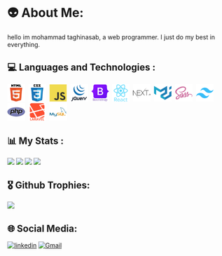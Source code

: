 # 👽 About Me:
hello
im mohammad taghinasab, a web programmer. I just do my best in everything.

## 💻 Languages and Technologies :
<img src="https://github.com/devicons/devicon/blob/master/icons/html5/html5-original-wordmark.svg"          alt="html" width="40px" height="40px">&nbsp;
<img src="https://github.com/devicons/devicon/blob/master/icons/css3/css3-original-wordmark.svg"            alt="css3" width="40px" height="40px">&nbsp;
<img src="https://github.com/devicons/devicon/blob/master/icons/javascript/javascript-original.svg"         alt="javaScript" width="40px" height="40px">&nbsp;
<img src="https://github.com/devicons/devicon/blob/master/icons/jquery/jquery-original-wordmark.svg"        alt="jQuery" width="40px" height="40px">&nbsp;
<img src="https://github.com/devicons/devicon/blob/master/icons/bootstrap/bootstrap-original-wordmark.svg"  alt="bootstrap" width="40px" height="40px">&nbsp;
<img src="https://github.com/devicons/devicon/blob/master/icons/react/react-original-wordmark.svg"          alt="reactJs" width="40px" height="40px">&nbsp;
<img src="https://github.com/devicons/devicon/blob/master/icons/nextjs/nextjs-original-wordmark.svg"        alt="nextJs" width="40px" height="40px">&nbsp;
<img src="https://github.com/devicons/devicon/blob/master/icons/materialui/materialui-original.svg"         alt="mui" width="40px" height="40px">&nbsp;
<img src="https://github.com/devicons/devicon/blob/master/icons/sass/sass-original.svg"                     alt="sass" width="40px" height="40px">&nbsp;
<img src="https://github.com/devicons/devicon/blob/master/icons/tailwindcss/tailwindcss-plain.svg"          alt="tailwind" width="40px" height="40px">&nbsp;
<img src="https://github.com/devicons/devicon/blob/master/icons/php/php-original.svg"                       alt="php" width="40px" height="40px">&nbsp;
<img src="https://github.com/devicons/devicon/blob/master/icons/laravel/laravel-plain-wordmark.svg"         alt="laravel" width="40px" height="40px">&nbsp;
<img src="https://github.com/devicons/devicon/blob/master/icons/mysql/mysql-original-wordmark.svg"          alt="mysql" width="40px" height="40px">&nbsp;


<!-- ![CSS3](https://img.shields.io/badge/css3-%231572B6.svg?style=flat&logo=css3&logoColor=white) ![PHP](https://img.shields.io/badge/php-%23777BB4.svg?style=flat&logo=php&logoColor=white) ![HTML5](https://img.shields.io/badge/html5-%23E34F26.svg?style=flat&logo=html5&logoColor=white) ![JavaScript](https://img.shields.io/badge/javascript-%23323330.svg?style=flat&logo=javascript&logoColor=%23F7DF1E) ![Bootstrap](https://img.shields.io/badge/bootstrap-%23563D7C.svg?style=flat&logo=bootstrap&logoColor=white) ![jQuery](https://img.shields.io/badge/jquery-%230769AD.svg?style=flat&logo=jquery&logoColor=white) ![Laravel](https://img.shields.io/badge/laravel-%23FF2D20.svg?style=flat&logo=laravel&logoColor=white) ![MUI](https://img.shields.io/badge/MUI-%230081CB.svg?style=flat&logo=material-ui&logoColor=white) ![React](https://img.shields.io/badge/react-%2320232a.svg?style=flat&logo=react&logoColor=%2361DAFB) ![SASS](https://img.shields.io/badge/SASS-hotpink.svg?style=flat&logo=SASS&logoColor=white) ![MySQL](https://img.shields.io/badge/mysql-%2300f.svg?style=flat&logo=mysql&logoColor=white) -->

<!-- ![CSS3](https://img.shields.io/badge/css3-%231572B6.svg?style=for-the-badge&logo=css3&logoColor=white) ![PHP](https://img.shields.io/badge/php-%23777BB4.svg?style=for-the-badge&logo=php&logoColor=white) ![HTML5](https://img.shields.io/badge/html5-%23E34F26.svg?style=for-the-badge&logo=html5&logoColor=white) ![JavaScript](https://img.shields.io/badge/javascript-%23323330.svg?style=for-the-badge&logo=javascript&logoColor=%23F7DF1E) ![Bootstrap](https://img.shields.io/badge/bootstrap-%23563D7C.svg?style=for-the-badge&logo=bootstrap&logoColor=white) ![jQuery](https://img.shields.io/badge/jquery-%230769AD.svg?style=for-the-badge&logo=jquery&logoColor=white) ![Laravel](https://img.shields.io/badge/laravel-%23FF2D20.svg?style=for-the-badge&logo=laravel&logoColor=white) ![MUI](https://img.shields.io/badge/MUI-%230081CB.svg?style=for-the-badge&logo=material-ui&logoColor=white) ![React](https://img.shields.io/badge/react-%2320232a.svg?style=for-the-badge&logo=react&logoColor=%2361DAFB) ![SASS](https://img.shields.io/badge/SASS-hotpink.svg?style=for-the-badge&logo=SASS&logoColor=white) ![MySQL](https://img.shields.io/badge/mysql-%2300f.svg?style=for-the-badge&logo=mysql&logoColor=white) -->




## 📊 My Stats :
[![](http://github-readme-streak-stats.herokuapp.com?user=mohmdtn&theme=tokyonight&include_all_commits=true&count_private=true)](https://git.io/streak-stats)
![](https://github-readme-stats.vercel.app/api?username=mohmdtn&show_icons=true&theme=tokyonight&include_all_commits=true&count_private=true)
![](https://github-profile-summary-cards.vercel.app/api/cards/profile-details?username=mohmdtn&theme=tokyonight&include_all_commits=true&count_private=true)
[![](https://github-readme-stats.vercel.app/api/top-langs/?username=mohmdtn&theme=tokyonight&layout=compact)](https://github.com/anuraghazra/github-readme-stats)





## 🎖️ Github Trophies:
![](https://github-profile-trophy.vercel.app/?username=mohmdtn&theme=dracula)





## 🌐 Social Media:
[![linkedin](https://img.shields.io/badge/LinkedIn-0077B5?logo=linkedin&logoColor=white)](https://linkedin.com/in/mohammad-taghinasab)
[![Gmail](https://img.shields.io/badge/Gmail-D14836?logo=gmail&logoColor=white)](mailto:mohammad.taghinasab.mt@gmail.com)



<!--
Here are some ideas to get you started:

- 🔭 I’m currently working on ...
- 🌱 I’m currently learning ...
- 👯 I’m looking to collaborate on ...
- 🤔 I’m looking for help with ...
- 💬 Ask me about ...
- 📫 How to reach me: ...
- 😄 Pronouns: ...
- ⚡ Fun fact: ...
-->
